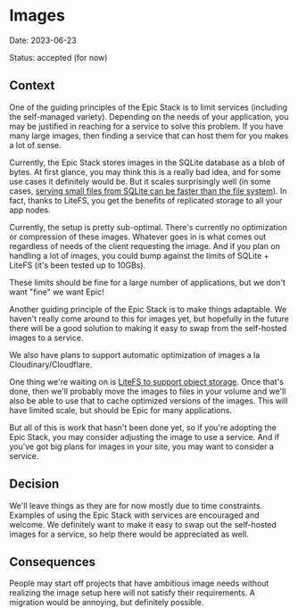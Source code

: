 # Images

Date: 2023-06-23

Status: accepted (for now)

## Context

One of the guiding principles of the Epic Stack is to limit services (including
the self-managed variety). Depending on the needs of your application, you may
be justified in reaching for a service to solve this problem. If you have many
large images, then finding a service that can host them for you makes a lot of
sense.

Currently, the Epic Stack stores images in the SQLite database as a blob of
bytes. At first glance, you may think this is a really bad idea, and for some
use cases it definitely would be. But it scales surprisingly well (in some
cases,
[serving small files from SQLite can be faster than the file system](https://www.sqlite.org/fasterthanfs.html)).
In fact, thanks to LiteFS, you get the benefits of replicated storage to all
your app nodes.

Currently, the setup is pretty sub-optimal. There's currently no optimization or
compression of these images. Whatever goes in is what comes out regardless of
needs of the client requesting the image. And if you plan on handling a lot of
images, you could bump against the limits of SQLite + LiteFS (it's been tested
up to 10GBs).

These limits should be fine for a large number of applications, but we don't
want "fine" we want Epic!

Another guiding principle of the Epic Stack is to make things adaptable. We
haven't really come around to this for images yet, but hopefully in the future
there will be a good solution to making it easy to swap from the self-hosted
images to a service.

We also have plans to support automatic optimization of images a la
Cloudinary/Cloudflare.

One thing we're waiting on is
[LiteFS to support object storage](https://github.com/superfly/litefs/issues/327).
Once that's done, then we'll probably move the images to files in your volume
and we'll also be able to use that to cache optimized versions of the images.
This will have limited scale, but should be Epic for many applications.

But all of this is work that hasn't been done yet, so if you're adopting the
Epic Stack, you may consider adjusting the image to use a service. And if you've
got big plans for images in your site, you may want to consider a service.

## Decision

We'll leave things as they are for now mostly due to time constraints. Examples
of using the Epic Stack with services are encouraged and welcome. We definitely
want to make it easy to swap out the self-hosted images for a service, so help
there would be appreciated as well.

## Consequences

People may start off projects that have ambitious image needs without realizing
the image setup here will not satisfy their requirements. A migration would be
annoying, but definitely possible.
